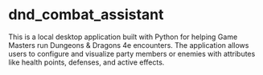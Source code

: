 # dnd_combat_assistant
This is a local desktop application built with Python for helping Game Masters run Dungeons &amp; Dragons 4e encounters. The application allows users to configure and visualize party members or enemies with attributes like health points, defenses, and active effects.
